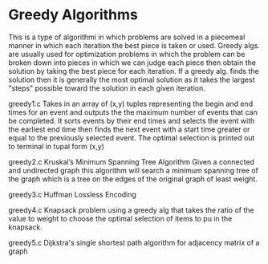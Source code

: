 # Greedy Algorithms

This is a type of algorithmi in which problems are solved in a piecemeal manner in which each iteration the best piece is taken or used. Greedy algs. are usually used for optimization problems in which the problem can be broken down into pieces in which we can judge each piece then obtain the solution by taking the best piece for each iteration. If a greedy alg. finds the solution then it is generally the most optimal solution as it takes the largest "steps" possible toward the solution in each given iteration.

   greedy1.c
   Takes in an array of (x,y) tuples representing the begin and end times for an
   event and outputs the the maximum number of events that can be completed. It
   sorts events by their end times and selects the event with the earliest end
   time then finds the next event with a start time greater or equal to the
   previously selected event. The optimal selection is printed out to terminal in
   tupal form (x,y)

   greedy2.c
   Kruskal’s Minimum Spanning Tree Algorithm
   Given a connected and undirected graph this algorithm will search a minimum
   spanning tree of the graph which is a tree on the edges of the original graph
   of least weight.

   greedy3.c
   Huffman Lossless Encoding

   greedy4.c
   Knapsack problem using a greedy alg that takes the ratio of the value to weight
   to choose the optimal selection of items to pu in the knapsack.

   greedy5.c
   Dijkstra's single shortest path algorithm for adjacency matrix of a graph
